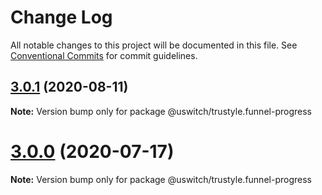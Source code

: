 # Change Log

All notable changes to this project will be documented in this file.
See [Conventional Commits](https://conventionalcommits.org) for commit guidelines.

## [3.0.1](https://github.com/uswitch/trustyle/compare/@uswitch/trustyle.funnel-progress@3.0.0...@uswitch/trustyle.funnel-progress@3.0.1) (2020-08-11)

**Note:** Version bump only for package @uswitch/trustyle.funnel-progress





# [3.0.0](https://github.com/uswitch/trustyle/compare/@uswitch/trustyle.funnel-progress@2.0.2...@uswitch/trustyle.funnel-progress@3.0.0) (2020-07-17)

**Note:** Version bump only for package @uswitch/trustyle.funnel-progress
